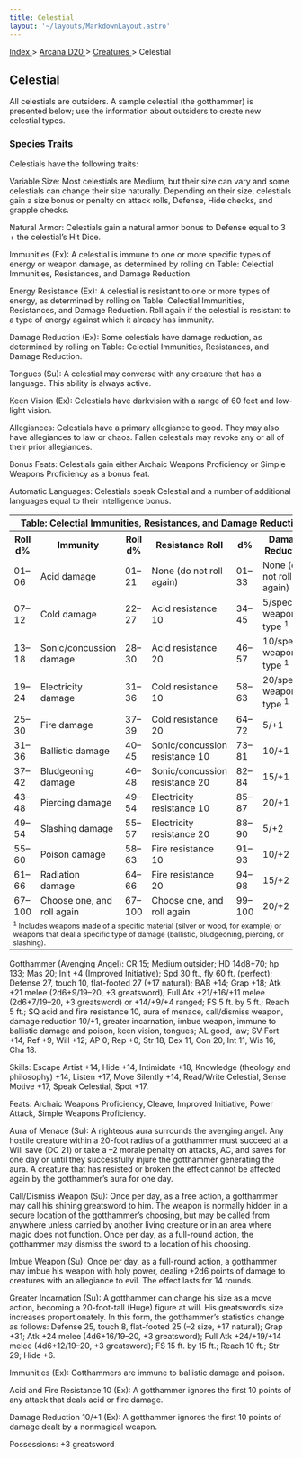```yaml
---
title: Celestial
layout: '~/layouts/MarkdownLayout.astro'
---
```


[ Index ](/) > [ Arcana D20 ](/arcana.d20.srd) > [ Creatures ](/arcana.d20.srd/creatures) > Celestial

##  Celestial

All celestials are outsiders. A sample celestial (the gotthammer) is presented
below; use the information about outsiders to create new celestial types.

###  Species Traits

Celestials have the following traits:

Variable Size: Most celestials are Medium, but their size can vary and some
celestials can change their size naturally. Depending on their size,
celestials gain a size bonus or penalty on attack rolls, Defense, Hide checks,
and grapple checks.

Natural Armor: Celestials gain a natural armor bonus to Defense equal to 3 +
the celestial’s Hit Dice.

Immunities (Ex): A celestial is immune to one or more specific types of energy
or weapon damage, as determined by rolling on Table: Celectial Immunities,
Resistances, and Damage Reduction.

Energy Resistance (Ex): A celestial is resistant to one or more types of
energy, as determined by rolling on Table: Celectial Immunities, Resistances,
and Damage Reduction. Roll again if the celestial is resistant to a type of
energy against which it already has immunity.

Damage Reduction (Ex): Some celestials have damage reduction, as determined by
rolling on Table: Celectial Immunities, Resistances, and Damage Reduction.

Tongues (Su): A celestial may converse with any creature that has a language.
This ability is always active.

Keen Vision (Ex): Celestials have darkvision with a range of 60 feet and low-
light vision.

Allegiances: Celestials have a primary allegiance to good. They may also have
allegiances to law or chaos. Fallen celestials may revoke any or all of their
prior allegiances.

Bonus Feats: Celestials gain either Archaic Weapons Proficiency or Simple
Weapons Proficiency as a bonus feat.

Automatic Languages: Celestials speak Celestial and a number of additional
languages equal to their Intelligence bonus.


<table> <tr> <th colspan="6"> Table: Celectial Immunities, Resistances, and Damage Reduction </th> </tr> <tr> <th> Roll d% </th> <th> Immunity </th> <th> Roll d% </th> <th> Resistance Roll </th> <th> d% </th> <th> Damage Reduction </th> </tr> <tr> <td> 01–06 </td> <td> Acid damage </td> <td> 01–21 </td> <td> None (do not roll again) </td> <td> 01–33 </td> <td> None (do not roll again) </td> </tr> <tr class="shaded"> <td> 07–12 </td> <td> Cold damage </td> <td> 22–27 </td> <td> Acid resistance 10 </td> <td> 34–45 </td> <td> 5/specific weapon type <sup> 1 </sup> </td> </tr> <tr> <td> 13–18 </td> <td> Sonic/concussion damage </td> <td> 28–30 </td> <td> Acid resistance 20 </td> <td> 46–57 </td> <td> 10/specific weapon type <sup> 1 </sup> </td> </tr> <tr class="shaded"> <td> 19–24 </td> <td> Electricity damage </td> <td> 31–36 </td> <td> Cold resistance 10 </td> <td> 58–63 </td> <td> 20/specific weapon type <sup> 1 </sup> </td> </tr> <tr> <td> 25–30 </td> <td> Fire damage </td> <td> 37–39 </td> <td> Cold resistance 20 </td> <td> 64–72 </td> <td> 5/+1 </td> </tr> <tr class="shaded"> <td> 31–36 </td> <td> Ballistic damage </td> <td> 40–45 </td> <td> Sonic/concussion resistance 10 </td> <td> 73–81 </td> <td> 10/+1 </td> </tr> <tr> <td> 37–42 </td> <td> Bludgeoning damage </td> <td> 46–48 </td> <td> Sonic/concussion resistance 20 </td> <td> 82–84 </td> <td> 15/+1 </td> </tr> <tr class="shaded"> <td> 43–48 </td> <td> Piercing damage </td> <td> 49–54 </td> <td> Electricity resistance 10 </td> <td> 85–87 </td> <td> 20/+1 </td> </tr> <tr> <td> 49–54 </td> <td> Slashing damage </td> <td> 55–57 </td> <td> Electricity resistance 20 </td> <td> 88–90 </td> <td> 5/+2 </td> </tr> <tr class="shaded"> <td> 55–60 </td> <td> Poison damage </td> <td> 58–63 </td> <td> Fire resistance 10 </td> <td> 91–93 </td> <td> 10/+2 </td> </tr> <tr> <td> 61–66 </td> <td> Radiation damage </td> <td> 64–66 </td> <td> Fire resistance 20 </td> <td> 94–98 </td> <td> 15/+2 </td> </tr> <tr class="shaded"> <td> 67–100 </td> <td> Choose one, and roll again </td> <td> 67–100 </td> <td> Choose one, and roll again </td> <td> 99–100 </td> <td> 20/+2 </td> </tr> <tr> <td colspan="6" style="text-align: left; font-size: .8em"> <sup> 1 </sup> Includes weapons made of a specific material (silver or wood, for example) or weapons that deal a specific type of damage (ballistic, bludgeoning, piercing, or slashing). </td> </tr> </table>



Gotthammer (Avenging Angel): CR 15; Medium outsider; HD 14d8+70; hp 133; Mas
20; Init +4 (Improved Initiative); Spd 30 ft., fly 60 ft. (perfect); Defense
27, touch 10, flat-footed 27 (+17 natural); BAB +14; Grap +18; Atk +21 melee
(2d6+9/19–20, +3 greatsword); Full Atk +21/+16/+11 melee (2d6+7/19–20, +3
greatsword) or +14/+9/+4 ranged; FS 5 ft. by 5 ft.; Reach 5 ft.; SQ acid and
fire resistance 10, aura of menace, call/dismiss weapon, damage reduction
10/+1, greater incarnation, imbue weapon, immune to ballistic damage and
poison, keen vision, tongues; AL good, law; SV Fort +14, Ref +9, Will +12; AP
0; Rep +0; Str 18, Dex 11, Con 20, Int 11, Wis 16, Cha 18.

Skills: Escape Artist +14, Hide +14, Intimidate +18, Knowledge (theology and
philosophy) +14, Listen +17, Move Silently +14, Read/Write Celestial, Sense
Motive +17, Speak Celestial, Spot +17.

Feats: Archaic Weapons Proficiency, Cleave, Improved Initiative, Power Attack,
Simple Weapons Proficiency.

Aura of Menace (Su): A righteous aura surrounds the avenging angel. Any
hostile creature within a 20-foot radius of a gotthammer must succeed at a
Will save (DC 21) or take a –2 morale penalty on attacks, AC, and saves for
one day or until they successfully injure the gotthammer generating the aura.
A creature that has resisted or broken the effect cannot be affected again by
the gotthammer’s aura for one day.

Call/Dismiss Weapon (Su): Once per day, as a free action, a gotthammer may
call his shining greatsword to him. The weapon is normally hidden in a secure
location of the gotthammer’s choosing, but may be called from anywhere unless
carried by another living creature or in an area where magic does not
function. Once per day, as a full-round action, the gotthammer may dismiss the
sword to a location of his choosing.

Imbue Weapon (Su): Once per day, as a full-round action, a gotthammer may
imbue his weapon with holy power, dealing +2d6 points of damage to creatures
with an allegiance to evil. The effect lasts for 14 rounds.

Greater Incarnation (Su): A gotthammer can change his size as a move action,
becoming a 20-foot-tall (Huge) figure at will. His greatsword’s size increases
proportionately. In this form, the gotthammer’s statistics change as follows:
Defense 25, touch 8, flat-footed 25 (–2 size, +17 natural); Grap +31; Atk +24
melee (4d6+16/19–20, +3 greatsword); Full Atk +24/+19/+14 melee (4d6+12/19–20,
+3 greatsword); FS 15 ft. by 15 ft.; Reach 10 ft.; Str 29; Hide +6.

Immunities (Ex): Gotthammers are immune to ballistic damage and poison.

Acid and Fire Resistance 10 (Ex): A gotthammer ignores the first 10 points of
any attack that deals acid or fire damage.

Damage Reduction 10/+1 (Ex): A gotthammer ignores the first 10 points of
damage dealt by a nonmagical weapon.

Possessions: +3 greatsword


